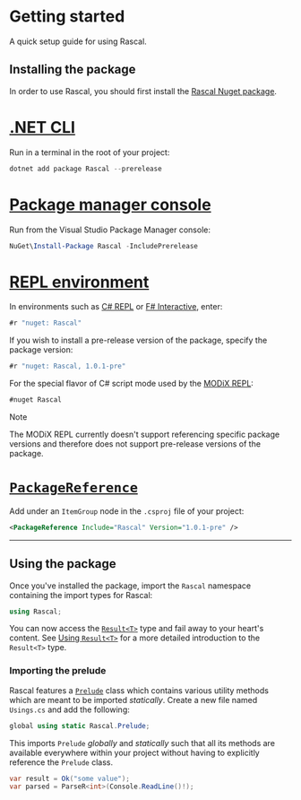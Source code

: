 # Getting started

A quick setup guide for using Rascal.

## Installing the package

In order to use Rascal, you should first install the [Rascal Nuget package](https://www.nuget.org/packages/Rascal).

# [.NET CLI](#tab/cli)

Run in a terminal in the root of your project:

```ps1
dotnet add package Rascal --prerelease
```

# [Package manager console](#tab/pm)

Run from the Visual Studio Package Manager console:

```ps1
NuGet\Install-Package Rascal -IncludePrerelease
```

# [REPL environment](#tab/repl)

In environments such as [C# REPL](https://github.com/waf/CSharpRepl) or [F# Interactive](https://learn.microsoft.com/en-us/dotnet/fsharp/tools/fsharp-interactive/), enter:

```cs
#r "nuget: Rascal"
```

If you wish to install a pre-release version of the package, specify the package version:

```cs
#r "nuget: Rascal, 1.0.1-pre"
```

For the special flavor of C# script mode used by the [MODiX REPL](https://github.com/discord-csharp/CSharpRepl):

```cs
#nuget Rascal
```

> [!NOTE]
> The MODiX REPL currently doesn't support referencing specific package versions and therefore does not support pre-release versions of the package.

# [`PackageReference`](#tab/csproj)

Add under an `ItemGroup` node in the `.csproj` file of your project:

```xml
<PackageReference Include="Rascal" Version="1.0.1-pre" />
```

---

## Using the package

Once you've installed the package, import the `Rascal` namespace containing the import types for Rascal:

```cs
using Rascal;
```

You can now access the [`Result<T>`](/api/Rascal.Result-1.html) type and fail away to your heart's content. See [Using `Result<T>`](/docs/using-result.html) for a more detailed introduction to the `Result<T>` type.

### Importing the prelude

Rascal features a [`Prelude`](/api/Rascal.Prelude.html) class which contains various utility methods which are meant to be imported *statically*. Create a new file named `Usings.cs` and add the following:

```cs
global using static Rascal.Prelude;
```

This imports `Prelude` *globally* and *statically* such that all its methods are available everywhere within your project without having to explicitly reference the `Prelude` class.

```cs
var result = Ok("some value");
var parsed = ParseR<int>(Console.ReadLine()!);
```
